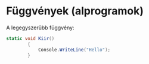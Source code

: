 # Függvények (alprogramok)

A legegyszerűbb függvény:
```C#
static void Kiir()
        {
            Console.WriteLine("Hello");
        }
```        
